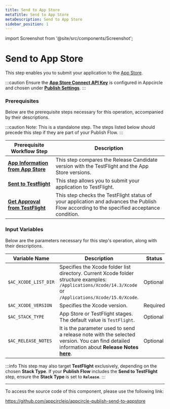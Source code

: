 ```yaml
---
title: Send to App Store
metaTitle: Send to App Store
metaDescription: Send to App Store
sidebar_position: 1
---
```


import Screenshot from '@site/src/components/Screenshot';

# Send to App Store

This step enables you to submit your application to the [App Store](https://www.apple.com/app-store/).

:::caution
Ensure the [**App Store Connect API Key**](https://docs.appcircle.io/account/adding-an-app-store-connect-api-key#linking-appcircle-with-app-store-connect) is configured in Appcircle and chosen under [**Publish Settings**](https://docs.appcircle.io/publish-module/#publish-settings).
:::

### Prerequisites

Below are the prerequisite steps necessary for this operation, accompanied by their descriptions.

:::caution
Note: This is a standalone step. The steps listed below should precede this step if they are part of your Publish Flow.
:::

| Prerequisite Workflow Step                                                                                     | Description                                                                                                                               |
| -------------------------------------------------------------------------------------------------------------- | ----------------------------------------------------------------------------------------------------------------------------------------- |
| [**App Information from App Store**](/publish-integrations/ios-publish-integrations/app-information-app-store) | This step compares the Release Candidate version with the TestFlight and the App Store versions.                                          |
| [**Sent to Testflight**](/publish-integrations/ios-publish-integrations/send-to-app-store)                     | This step allows you to submit your application to TestFlight.                                                                            |
| [**Get Approval from TestFlight**](/publish-integrations/ios-publish-integrations/approval-test-flight)        | This step checks the TestFlight status of your application and advances the Publish Flow according to the specified acceptance condition. |

<Screenshot url='https://cdn.appcircle.io/docs/assets/BE2914-appStore.png' />

### Input Variables

Below are the parameters necessary for this step's operation, along with their descriptions.

<Screenshot url='https://cdn.appcircle.io/docs/assets/BE2914-appStoreInput.png' />

| Variable Name        | Description                                                                                                                                                                                                                                      | Status   |
| -------------------- | ------------------------------------------------------------------------------------------------------------------------------------------------------------------------------------------------------------------------------------------------ | -------- |
| `$AC_XCODE_LIST_DIR` | Specifies the Xcode folder list directory. Current Xcode folder structure examples: `/Applications/Xcode/14.3/Xcode` or `/Applications/Xcode/15.0/Xcode`.                                                                                        | Optional |
| `$AC_XCODE_VERSION`  | Specifies the Xcode version.                                                                                                                                                                                                                     | Required |
| `$AC_STACK_TYPE`     | App Store or TestFlight stages. The default value is `TestFlight`.                                                                                                                                                                               | Optional |
| `$AC_RELEASE_NOTES`  | It is the parameter used to send a release note with the selected version. You can find detailed information about **Release Notes** [**here**](https://docs.appcircle.io/workflows/common-workflow-steps/build-and-test/publish-release-notes). | Optional |

:::info
This step may also target **TestFlight** exclusively, depending on the chosen **Stack Type**. If your **Publish Flow** includes the **Send to TestFlight** step, ensure the **Stack Type** is set to **`Release`**.
:::

---

To access the source code of this component, please use the following link:

https://github.com/appcircleio/appcircle-publish-send-to-appstore
